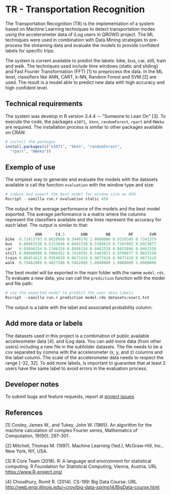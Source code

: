 # TR - Transportation Recognition

The Transportation Recognition (TR) is the implementation of a system based on Machine Learning techniques to detect transportation modes using the accelerometer data of iLog users in QROWD project. The ML techniques were used in combination with Data Mining strategies to pre-process the streaming data and evaluate the models to provide confident labels for specific trips. 

The system is current available to predict the labels: bike, bus, car, still, train and walk. The techniques used include time windows (static and sliding) and Fast Fourier Transformation (FFT) [1] to preprocess the data. In the ML level, classifiers like ANN, CART, k-NN, Random Forest and SVM [2] are used. The result is a model able to predict new data  with high accuracy and high confident level.  

## Technical requirements

The system was develop in R version 3.4.4 -- "Someone to Lean On" [3]. To execute the code, the packages `e1071`,  `kknn`, `randomForest`, `rpart` and `RWeka` are required. The installation process is similar to other packages available on CRAN:

```r 
# install the packages
install.packages(c("e1071", "kknn", "randomForest", 
  "rpart", "RWeka"))
```

## Exemplo of use

The simplest way to generate and evaluate the models with the datasets available is call the function `evaluation` with the window type and size:

```r
# induce and export the best model for window size as 450
Rscript --vanilla run.r evaluation static 450
```

The output is the average performance of the models and the best model exported. The average performance is a matrix where the columns represent the classifiers available and the lines represent the accuracy for each label. The output is similar to that:

```r
             ANN      C4.5       kNN        NB        RF       SVM
bike  0.72413793 0.8620690 0.3448276 1.0000000 0.9310345 0.7241379
bus   0.88461538 0.6153846 0.8461538 0.5384615 0.7307692 0.6923077
car   0.03846154 0.1346154 0.8846154 0.8461538 0.8653846 0.8461538
still 0.00000000 0.5806452 0.7419355 0.5483871 0.8709677 0.9032258
train 0.06451613 0.9354839 0.9677419 0.9677419 0.9677419 0.9677419
walk  0.75862069 0.4827586 0.5862069 1.0000000 1.0000000 1.0000000
```

The best model will be exported in the main folder with the name `model.rds`. To evaluate a new data, you can call the `prediction` function with the model and file path:

```r
# use the exported model to predict the user data labels
Rscript --vanilla run.r prediction model.rds datasets/user1.txt
```

The output is a table with the label and associated probability column.

## Add more data or labels

The datasets used in this project is a combination of public available accelerometer data [4]. and iLog data. You can add more data (from other users) including a new file in the subfolder datasets. The file needs to be a csv separated by comma with the accelerometer (x, y, and z) columns and the label column. The scale of the accelerometer data needs to respect the range [-32, 32]. To add more labels, is important to guarantee that at least 2 users have the same label to avoid errors in the evaluation process.

## Developer notes

To submit bugs and feature requests, report at [project issues](https://github.com/QROWD/AR/issues).

## References

[1] Cooley, James W., and Tukey, John W. (1965). An algorithm for the machine calculation of complex Fourier series, Mathematics of Computation, 19(90), 297-301.

[2] Mitchell, Thomas M. (1997). Machine Learning (1ed.), McGraw-Hill, Inc., New York, NY, USA.

[3] R Core Team (2018). R: A language and environment for statistical computing. R Foundation for Statistical Computing, Vienna, Austria. URL https://www.R-project.org/.

[4] Choudhury, Romit R. (2014).  CS-199: Big Data Course. URL http://web.engr.illinois.edu/~croy/big-data-spring14/BigData-course.html.

